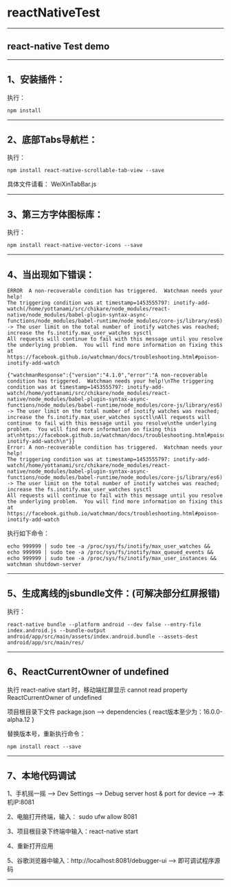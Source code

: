 # reactNativeTest

------------------------------------------------------------------------------------------------------------------------

## react-native Test demo

------------------------------------------------------------------------------------------------------------------------

## 1、安装插件： 

执行： 

    npm install

------------------------------------------------------------------------------------------------------------------------

## 2、底部Tabs导航栏：

执行：

    npm install react-native-scrollable-tab-view --save

具体文件请看： WeiXinTabBar.js

------------------------------------------------------------------------------------------------------------------------

## 3、第三方字体图标库：

执行： 

    npm install react-native-vector-icons --save

------------------------------------------------------------------------------------------------------------------------

## 4、当出现如下错误：

    ERROR  A non-recoverable condition has triggered.  Watchman needs your help!
    The triggering condition was at timestamp=1453555797: inotify-add-watch(/home/yottanami/src/chikare/node_modules/react-native/node_modules/babel-plugin-syntax-async-functions/node_modules/babel-runtime/node_modules/core-js/library/es6) -> The user limit on the total number of inotify watches was reached; increase the fs.inotify.max_user_watches sysctl
    All requests will continue to fail with this message until you resolve
    the underlying problem.  You will find more information on fixing this at
    https://facebook.github.io/watchman/docs/troubleshooting.html#poison-inotify-add-watch

	{"watchmanResponse":{"version":"4.1.0","error":"A non-recoverable condition has triggered.  Watchman needs your help!\nThe triggering condition was at timestamp=1453555797: inotify-add-watch(/home/yottanami/src/chikare/node_modules/react-native/node_modules/babel-plugin-syntax-async-functions/node_modules/babel-runtime/node_modules/core-js/library/es6) -> The user limit on the total number of inotify watches was reached; increase the fs.inotify.max_user_watches sysctl\nAll requests will continue to fail with this message until you resolve\nthe underlying problem.  You will find more information on fixing this at\nhttps://facebook.github.io/watchman/docs/troubleshooting.html#poison-inotify-add-watch\n"}}
	Error: A non-recoverable condition has triggered.  Watchman needs your help!
	The triggering condition was at timestamp=1453555797: inotify-add-watch(/home/yottanami/src/chikare/node_modules/react-native/node_modules/babel-plugin-syntax-async-functions/node_modules/babel-runtime/node_modules/core-js/library/es6) -> The user limit on the total number of inotify watches was reached; increase the fs.inotify.max_user_watches sysctl
	All requests will continue to fail with this message until you resolve
	the underlying problem.  You will find more information on fixing this at
	https://facebook.github.io/watchman/docs/troubleshooting.html#poison-inotify-add-watch
	
执行如下命令：

    echo 999999 | sudo tee -a /proc/sys/fs/inotify/max_user_watches && echo 999999 | sudo tee -a /proc/sys/fs/inotify/max_queued_events && echo 999999 | sudo tee -a /proc/sys/fs/inotify/max_user_instances && watchman shutdown-server
    
------------------------------------------------------------------------------------------------------------------------

## 5、生成离线的jsbundle文件：(可解决部分红屏报错)

执行：

    react-native bundle --platform android --dev false --entry-file index.android.js --bundle-output android/app/src/main/assets/index.android.bundle --assets-dest android/app/src/main/res/

------------------------------------------------------------------------------------------------------------------------

## 6、ReactCurrentOwner of undefined

执行 react-native start 时，移动端红屏显示 cannot read property ReactCurrentOwner of undefined

项目根目录下文件 package.json  -->  dependencies { react版本至少为：16.0.0-alpha.12 }

替换版本号，重新执行命令：

    npm install react --save

------------------------------------------------------------------------------------------------------------------------

## 7、本地代码调试

1、手机摇一摇 --> Dev Settings --> Debug server host & port for device --> 本机IP:8081

2、电脑打开终端，输入： sudo ufw allow 8081

3、项目根目录下终端中输入：react-native start

4、重新打开应用

5、谷歌浏览器中输入：http://localhost:8081/debugger-ui --> 即可调试程序源码

------------------------------------------------------------------------------------------------------------------------

